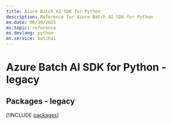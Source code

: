 ```yaml
---
title: Azure Batch AI SDK for Python
description: Reference for Azure Batch AI SDK for Python
ms.date: 06/30/2025
ms.topic: reference
ms.devlang: python
ms.service: batchai
---
```

# Azure Batch AI SDK for Python - legacy
## Packages - legacy
[!INCLUDE [packages](batch-ai-index.md)]